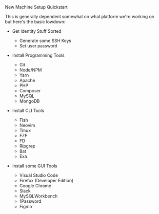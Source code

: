 New Machine Setup Quickstart

This is generally dependent somewhat on what platform we're working on but here's the basic lowdown:

* Get Identity Stuff Sorted
	* Generate some SSH Keys
	* Set user password

* Install Programming Tools
	* Git
	* Node/NPM
	* Yarn
	* Apache
	* PHP
	* Composer
	* MySQL
	* MongoDB

* Install CLI Tools
	* Fish
	* Neovim
	* Tmux
	* FZF
	* FD
	* Ripgrep
	* Bat
	* Exa

* Install some GUI Tools
	* Visual Studio Code
	* Firefox (Developer Edition)
	* Google Chrome
	* Slack
	* MySQLWorkbench
	* 1Password
	* Figma
